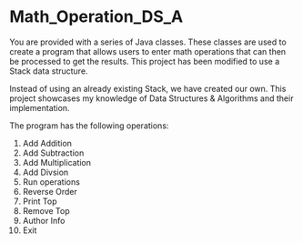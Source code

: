 # Math_Operation_DS_A

You are provided with a series of Java classes. These classes are used to create a program that allows users to enter math operations that can then be processed to get the results. This project has been modified to use a Stack data structure. 

Instead of using an already existing Stack, we have created our own. 
This project showcases my knowledge of Data Structures & Algorithms and their implementation.

The program has the following operations:
1) Add Addition
2) Add Subtraction
3) Add Multiplication
4) Add Divsion
5) Run operations
6) Reverse Order
7) Print Top
8) Remove Top
9) Author Info
0) Exit

